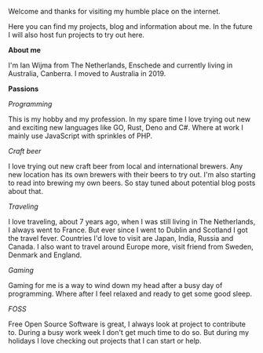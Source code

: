Welcome and thanks for visiting my humble place on the internet.

Here you can find my projects, blog and information about me.
In the future I will also host fun projects to try out here.

**About me**

I'm Ian Wijma from The Netherlands, Enschede and currently living in Australia, Canberra.
I moved to Australia in 2019.

**Passions**

*Programming*

This is my hobby and my profession. 
In my spare time I love trying out new and exciting new languages like GO, Rust, Deno and C#.
Where at work I mainly use JavaScript with sprinkles of PHP.

*Craft beer*

I love trying out new craft beer from local and international brewers. 
Any new location has its own brewers with their beers to try out.
I'm also starting to read into brewing my own beers. So stay tuned about potential blog posts about that.

*Traveling*

I love traveling, about 7 years ago, when I was still living in The Netherlands, I always went to France.
But ever since I went to Dublin and Scotland I got the travel fever. 
Countries I'd love to visit are Japan, India, Russia and Canada.
I also want to travel around Europe more, visit friend from Sweden, Denmark and England. 

*Gaming*

Gaming for me is a way to wind down my head after a busy day of programming. 
Where after I feel relaxed and ready to get some good sleep. 

*FOSS*

Free Open Source Software is great, I always look at project to contribute to.
During a busy work week I don't get much time to do so. 
But during my holidays I love checking out projects that I can start or help.
